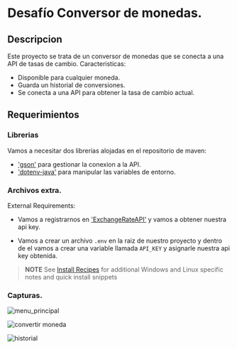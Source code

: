 # Desafío Conversor de monedas.

## Descripcion

Este proyecto se trata de un conversor de monedas que se conecta a una API de tasas de cambio.
Caracteristicas:

- Disponible para cualquier moneda.
- Guarda un historial de conversiones.
- Se conecta a una API para obtener la tasa de cambio actual.

## Requerimientos

### Librerias

Vamos a necesitar dos librerias alojadas en el repositorio de maven:

- ['gson'](https://mvnrepository.com/artifact/com.google.code.gson/gson/2.10.1) para gestionar la conexion a la API.
- ['dotenv-java'](https://central.sonatype.com/artifact/io.github.cdimascio/dotenv-java/2.2.3) para manipular las variables de entorno.

### Archivos extra.

External Requirements:

- Vamos a registrarnos en ['ExchangeRateAPI'](https://www.exchangerate-api.com/) y vamos a obtener nuestra api key.

- Vamos a crear un archivo `.env` en la raiz de nuestro proyecto y dentro de el vamos a crear una variable llamada `API_KEY` y asignarle nuestra api key obtenida.

> **NOTE**
> See [Install Recipes](#Install-Recipes) for additional Windows and Linux specific notes
> and quick install snippets

### Capturas.
<p align="center">
  
![menu_principal](https://github.com/arturoo-dev/exchangeChallenge/assets/68787405/fe3972b5-b8b7-489f-a62c-d7f5e112e2d5)

![convertir moneda](https://github.com/arturoo-dev/exchangeChallenge/assets/68787405/6e906cd4-2313-4ee5-99f0-fffda3af24c4)

![historial](https://github.com/arturoo-dev/exchangeChallenge/assets/68787405/da6c2403-cfd6-49a2-b362-f6a827720b45)

</p>
